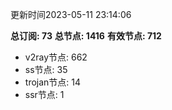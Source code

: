 更新时间2023-05-11 23:14:06

**总订阅: 73**
**总节点: 1416**
**有效节点: 712**
- v2ray节点: 662
- ss节点: 35
- trojan节点: 14
- ssr节点: 1

